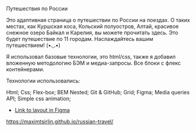 
Путешествия по России

Это адаптивная страница о путешествии по России на поездах. О таких местах, как Куршская коса, Кольский полуостров, Алтай, красивое снежное озеро Байкал и Карелия, вы можете прочитать здесь. Это будет путешествие по 11 городам. Наслаждайтесь вашим путешествием! (•◡•)


Я использовал базовые технологии, это html/css, также я добавил вложенную методологию БЭМ и медиа-запросы. Все блоки с флекс контейнерами.


Технологии использовались: 

Html;
Css;
Flex-box;
BEM Nested;
Git & GitHub;
Grid;
Figma;
Media queries
API;
Simple css animation;

* [Link to layout in Figma](https://www.figma.com/file/5S2WSbEFL6awjVWJ0NWL8Q/Sprint-3_-Russia-_-desktop-mobile?node-id=28503%3A0)

https://maximtsirlin.github.io/russian-travel/

